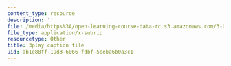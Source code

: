 ```yaml
---
content_type: resource
description: ''
file: /media/https%3A/open-learning-course-data-rc.s3.amazonaws.com/3-091sc-introduction-to-solid-state-chemistry-fall-2010/ab1e88ff19d36066fdbf5eeba6b0a3c1_wyoFOdR64U8.srt
file_type: application/x-subrip
resourcetype: Other
title: 3play caption file
uid: ab1e88ff-19d3-6066-fdbf-5eeba6b0a3c1
---
```

